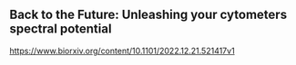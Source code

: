 ## Back to the Future: Unleashing your cytometers spectral potential

https://www.biorxiv.org/content/10.1101/2022.12.21.521417v1
